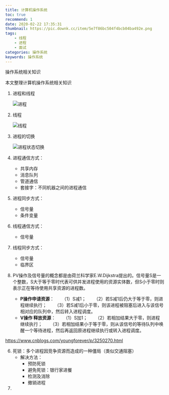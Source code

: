 ```yaml
---
title: 计算机操作系统
toc: true
recommend: 1
date: 2020-02-22 17:35:31
thumbnail: https://pic.downk.cc/item/5e7f86bc504f4bcb04ba492e.png
tags: 
	- 线程
	- 进程
	- 面试
categories: 操作系统
keywords: 操作系统
---
```


操作系统相关知识

本文整理计算机操作系统相关知识



<!-- more --> 

1. 进程和线程
   
   ![进程](https://pic.downk.cc/item/5e7f86e7504f4bcb04ba6d7e.png)
   
2. 线程

   ![线程](https://pic.downk.cc/item/5e7f8719504f4bcb04ba972b.png)

3. 进程的切换

   ![进程状态切换](https://pic.downk.cc/item/5e7f872e504f4bcb04baa950.png)

4. 进程通信方式：

   - 共享内存
   - 消息队列
   - 管道通信
   - 套接字：不同机器之间的进程通信

5. 进程同步方式：
   - 信号量
   - 条件变量 

6. 线程通信方式：

   - 信号量

7. 线程同步方式：
   - 信号量
   - 临界区 

8. PV操作及信号量的概念都是由荷兰科学家E.W.Dijkstra提出的。信号量S是一个整数，S大于等于零时代表可供并发进程使用的资源实体数，但S小于零时则表示正在等待使用共享资源的进程数。 
   - **P操作申请资源**：
     　　（1）S减1；
       　　（2）若S减1后仍大于等于零，则进程继续执行；
       　　（3）若S减1后小于零，则该进程被阻塞后进入与该信号相对应的队列中，然后转入进程调度。
   - **V操作 释放资源**：
     　　（1）S加1；
       　　（2）若相加结果大于零，则进程继续执行；
       　　（3）若相加结果小于等于零，则从该信号的等待队列中唤醒一个等待进程，然后再返回原进程继续执行或转入进程调度。 

 https://www.cnblogs.com/youngforever/p/3250270.html 

6. 死锁：多个进程因竞争资源而造成的一种僵局（类似交通阻塞）
   - 解决方法：
     - 预防死锁
     - 避免死锁：银行家进餐
     - 检测及消除
     - 撤销进程
7. 